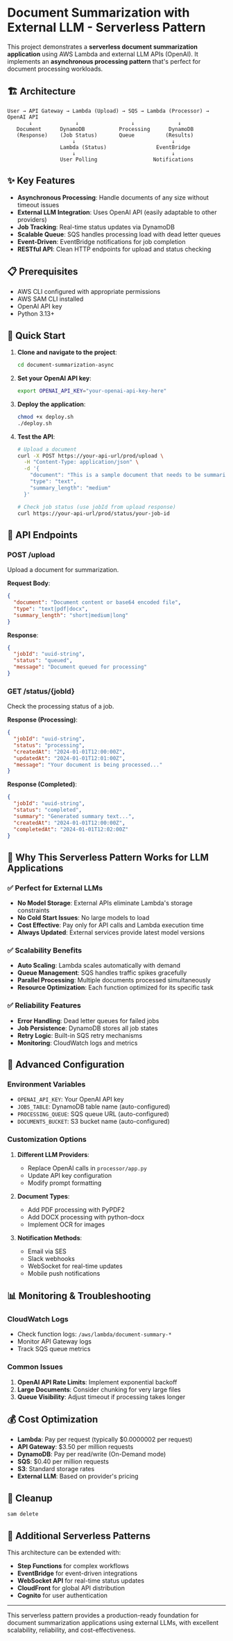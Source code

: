 # Document Summarization with External LLM - Serverless Pattern

This project demonstrates a **serverless document summarization application** using AWS Lambda and external LLM APIs (OpenAI). It implements an **asynchronous processing pattern** that's perfect for document processing workloads.

## 🏗️ Architecture

```
User → API Gateway → Lambda (Upload) → SQS → Lambda (Processor) → OpenAI API
       ↓              ↓                 ↓              ↓
   Document      DynamoDB           Processing      DynamoDB
   (Response)    (Job Status)       Queue          (Results)
                     ↓                               ↓
                 Lambda (Status)                EventBridge
                     ↓                               ↓
                 User Polling                  Notifications
```

## ✨ Key Features

- **Asynchronous Processing**: Handle documents of any size without timeout issues
- **External LLM Integration**: Uses OpenAI API (easily adaptable to other providers)
- **Job Tracking**: Real-time status updates via DynamoDB
- **Scalable Queue**: SQS handles processing load with dead letter queues
- **Event-Driven**: EventBridge notifications for job completion
- **RESTful API**: Clean HTTP endpoints for upload and status checking

## 📋 Prerequisites

- AWS CLI configured with appropriate permissions
- AWS SAM CLI installed
- OpenAI API key
- Python 3.13+

## 🚀 Quick Start

1. **Clone and navigate to the project**:
   ```bash
   cd document-summarization-async
   ```

2. **Set your OpenAI API key**:
   ```bash
   export OPENAI_API_KEY="your-openai-api-key-here"
   ```

3. **Deploy the application**:
   ```bash
   chmod +x deploy.sh
   ./deploy.sh
   ```

4. **Test the API**:
   ```bash
   # Upload a document
   curl -X POST https://your-api-url/prod/upload \
     -H "Content-Type: application/json" \
     -d '{
       "document": "This is a sample document that needs to be summarized...",
       "type": "text",
       "summary_length": "medium"
     }'
   
   # Check job status (use jobId from upload response)
   curl https://your-api-url/prod/status/your-job-id
   ```

## 🔧 API Endpoints

### POST /upload
Upload a document for summarization.

**Request Body**:
```json
{
  "document": "Document content or base64 encoded file",
  "type": "text|pdf|docx",
  "summary_length": "short|medium|long"
}
```

**Response**:
```json
{
  "jobId": "uuid-string",
  "status": "queued",
  "message": "Document queued for processing"
}
```

### GET /status/{jobId}
Check the processing status of a job.

**Response (Processing)**:
```json
{
  "jobId": "uuid-string",
  "status": "processing",
  "createdAt": "2024-01-01T12:00:00Z",
  "updatedAt": "2024-01-01T12:01:00Z",
  "message": "Your document is being processed..."
}
```

**Response (Completed)**:
```json
{
  "jobId": "uuid-string",
  "status": "completed",
  "summary": "Generated summary text...",
  "createdAt": "2024-01-01T12:00:00Z",
  "completedAt": "2024-01-01T12:02:00Z"
}
```

## 🎯 Why This Serverless Pattern Works for LLM Applications

### ✅ **Perfect for External LLMs**
- **No Model Storage**: External APIs eliminate Lambda's storage constraints
- **No Cold Start Issues**: No large models to load
- **Cost Effective**: Pay only for API calls and Lambda execution time
- **Always Updated**: External services provide latest model versions

### ✅ **Scalability Benefits**
- **Auto Scaling**: Lambda scales automatically with demand
- **Queue Management**: SQS handles traffic spikes gracefully
- **Parallel Processing**: Multiple documents processed simultaneously
- **Resource Optimization**: Each function optimized for its specific task

### ✅ **Reliability Features**
- **Error Handling**: Dead letter queues for failed jobs
- **Job Persistence**: DynamoDB stores all job states
- **Retry Logic**: Built-in SQS retry mechanisms
- **Monitoring**: CloudWatch logs and metrics

## 🔧 Advanced Configuration

### Environment Variables
- `OPENAI_API_KEY`: Your OpenAI API key
- `JOBS_TABLE`: DynamoDB table name (auto-configured)
- `PROCESSING_QUEUE`: SQS queue URL (auto-configured)
- `DOCUMENTS_BUCKET`: S3 bucket name (auto-configured)

### Customization Options

1. **Different LLM Providers**:
   - Replace OpenAI calls in `processor/app.py`
   - Update API key configuration
   - Modify prompt formatting

2. **Document Types**:
   - Add PDF processing with PyPDF2
   - Add DOCX processing with python-docx
   - Implement OCR for images

3. **Notification Methods**:
   - Email via SES
   - Slack webhooks
   - WebSocket for real-time updates
   - Mobile push notifications

## 📊 Monitoring & Troubleshooting

### CloudWatch Logs
- Check function logs: `/aws/lambda/document-summary-*`
- Monitor API Gateway logs
- Track SQS queue metrics

### Common Issues
1. **OpenAI API Rate Limits**: Implement exponential backoff
2. **Large Documents**: Consider chunking for very large files
3. **Queue Visibility**: Adjust timeout if processing takes longer

## 💰 Cost Optimization

- **Lambda**: Pay per request (typically $0.0000002 per request)
- **API Gateway**: $3.50 per million requests
- **DynamoDB**: Pay per read/write (On-Demand mode)
- **SQS**: $0.40 per million requests
- **S3**: Standard storage rates
- **External LLM**: Based on provider's pricing

## 🧹 Cleanup

```bash
sam delete
```

## 🔗 Additional Serverless Patterns

This architecture can be extended with:
- **Step Functions** for complex workflows
- **EventBridge** for event-driven integrations  
- **WebSocket API** for real-time status updates
- **CloudFront** for global API distribution
- **Cognito** for user authentication

---

This serverless pattern provides a production-ready foundation for document summarization applications using external LLMs, with excellent scalability, reliability, and cost-effectiveness.